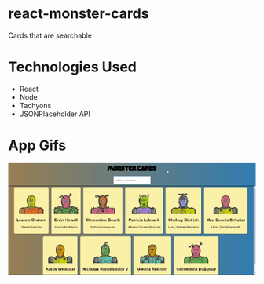 # react-monster-cards
Cards that are searchable

# Technologies Used
 - React
 - Node
 - Tachyons
 - JSONPlaceholder API
 
 # App Gifs
  ![Search Gif](public/search.gif)

